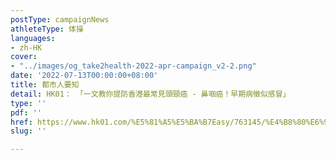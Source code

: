 ```yaml
---
postType: campaignNews
athleteType: 体操
languages:
- zh-HK
cover:
- "../images/og_take2health-2022-apr-campaign_v2-2.png"
date: '2022-07-13T00:00:00+08:00'
title: 都市人要知
detail: HK01： 「一文教你提防香港最常見頭頸癌 - 鼻咽癌！早期病徵似感冒」
type: ''
pdf: ''
href: https://www.hk01.com/%E5%81%A5%E5%BA%B7Easy/763145/%E4%B8%80%E6%96%87%E6%95%99%E4%BD%A0%E6%8F%90%E9%98%B2%E9%A6%99%E6%B8%AF%E6%9C%80%E5%B8%B8%E8%A6%8B%E9%A0%AD%E9%A0%B8%E7%99%8C-%E9%BC%BB%E5%92%BD%E7%99%8C-%E6%97%A9%E6%9C%9F%E7%97%85%E5%BE%B5%E4%BC%BC%E6%84%9F%E5%86%92
slug: ''

---
```


